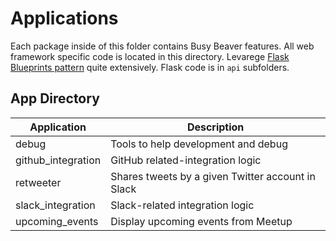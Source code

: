 # Applications

Each package inside of this folder contains Busy Beaver features.
All web framework specific code is located in this directory.
Levarege [Flask Blueprints pattern](http://flask.pocoo.org/docs/1.0/blueprints/)
quite extensively.
Flask code is in `api` subfolders.

## App Directory

|Application|Description
|---|---|
|debug|Tools to help development and debug|
|github_integration|GitHub related-integration logic|
|retweeter|Shares tweets by a given Twitter account in Slack|
|slack_integration|Slack-related integration logic|
|upcoming_events|Display upcoming events from Meetup
